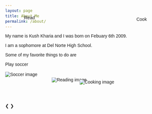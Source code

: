 ```yaml
---
layout: page
title: About Me
permalink: /about/
---
```


My name is Kush Kharia and I was born on Febuary 6th 2009.

I am a sophomore at Del Norte High School. 

Some of my favorite things to do are 

<p>Play soccer</p>
<img src="{{site.baseurl}}/images/169544.jpg" alt="Soccer image" style="width:20%"/>


<style>
    .word {
        position: relative;
        height: 70px;
    }
    .books {
        position: absolute;
        top: 50%;
        left: 50%;
        transform: translate(-50%, -200%);
    }
    .text {
        position: absolute;
        top: 50%;
        left: 50%;
        transform: translate(-425%, -1530%);
    }
    .cook {
        position: absolute;
        top: 50%;
        left: 50%;
        transform: translate(30%, -160%);
    }
    .other {
        position: absolute;
        top: 50%;
        left: 50%;
        transform: translate(650%, -1500%);
    }
</style>


<body>
    <div class="word">
        <div class="books"><img src="{{site.baseurl}}/images/Books-and-Library.jpg" alt="Reading image" style="width:50%"/></div>
        <p class="text">Read</p>
        <div class="cook"><img src="{{site.baseurl}}/images/images.jpg" alt="Cooking image" style="width:100%"/></div>
        <p class="other">Cook</p>
    </div>
</body>


<head>
<meta name="viewport" content="width=device-width, initial-scale=1">
<style>
* {box-sizing: border-box}
body {font-family: Verdana, sans-serif; margin:0}
.mySlides {display: none}
img {vertical-align: middle;}

/* Slideshow container */
.slideshow-container {
  max-width: 1000px;
  position: relative;
  margin: auto;
}

/* Next & previous buttons */
.prev, .next {
  cursor: pointer;
  position: absolute;
  top: 50%;
  width: auto;
  padding: 16px;
  margin-top: -22px;
  color: white;
  font-weight: bold;
  font-size: 18px;
  transition: 0.6s ease;
  border-radius: 0 3px 3px 0;
  user-select: none;
}

/* Position the "next button" to the right */
.next {
  right: 0;
  border-radius: 3px 0 0 3px;
}

/* On hover, add a black background color with a little bit see-through */
.prev:hover, .next:hover {
  background-color: rgba(0,0,0,0.8);
}

/* Caption text */
.text {
  color: #f2f2f2;
  font-size: 15px;
  padding: 8px 12px;
  position: absolute;
  bottom: 8px;
  width: 100%;
  text-align: center;
}

/* Number text (1/3 etc) */
.numbertext {
  color: #f2f2f2;
  font-size: 12px;
  padding: 8px 12px;
  position: absolute;
  top: 0;
}

/* The dots/bullets/indicators */
.dot {
  cursor: pointer;
  height: 15px;
  width: 15px;
  margin: 0 2px;
  background-color: #bbb;
  border-radius: 50%;
  display: inline-block;
  transition: background-color 0.6s ease;
}

.active, .dot:hover {
  background-color: #717171;
}

/* Fading animation */
.fade {
  animation-name: fade;
  animation-duration: 1.5s;
}

@keyframes fade {
  from {opacity: .4} 
  to {opacity: 1}
}

/* On smaller screens, decrease text size */
@media only screen and (max-width: 300px) {
  .prev, .next,.text {font-size: 11px}
}
</style>
</head>
<body>

<div class="slideshow-container">

<div class="mySlides fade">
  <div class="numbertext">1 / 6</div>
  <img src="../images/images.jpg" style="width:50%">
  <div class="text">Caption Text</div>
</div>

<div class="mySlides fade">
  <div class="numbertext">2 / 6</div>
  <img src="../images/nicephoto.jpg" style="width:50%">
  <div class="text">Caption Two</div>
</div>

<div class="mySlides fade">
  <div class="numbertext">3 / 6</div>
  <img src="../images/Books-and-Library.jpg" style="width:50%">
  <div class="text">Caption Three</div>
</div>

<div class="mySlides fade">
  <div class="numbertext">4 / 6</div>
  <img src="../images/169544.jpg" style="width:50%">
  <div class="text">Caption Three</div>
</div>

<div class="mySlides fade">
  <div class="numbertext">5 / 6</div>
  <img src="../images/Apple-Monkey-Bread-8-min-scaled.jpg" style="width:50%">
  <div class="text">Caption Three</div>
</div>

<a class="prev" onclick="plusSlides(-1)">❮</a>
<a class="next" onclick="plusSlides(1)">❯</a>

</div>
<br>

<div style="text-align:center">
  <span class="dot" onclick="currentSlide(1)"></span> 
  <span class="dot" onclick="currentSlide(2)"></span> 
  <span class="dot" onclick="currentSlide(3)"></span>
  <span class="dot" onclick="currentSlide(4)"></span>
  <span class="dot" onclick="currentSlide(5)"></span>
</div>

<script>
let slideIndex = 1;
showSlides(slideIndex);

function plusSlides(n) {
  showSlides(slideIndex += n);
}

function currentSlide(n) {
  showSlides(slideIndex = n);
}

function showSlides(n) {
  let i;
  let slides = document.getElementsByClassName("mySlides");
  let dots = document.getElementsByClassName("dot");
  if (n > slides.length) {slideIndex = 1}    
  if (n < 1) {slideIndex = slides.length}
  for (i = 0; i < slides.length; i++) {
    slides[i].style.display = "none";  
  }
  for (i = 0; i < dots.length; i++) {
    dots[i].className = dots[i].className.replace(" active", "");
  }
  slides[slideIndex-1].style.display = "block";  
  dots[slideIndex-1].className += " active";
}
</script>

</body>